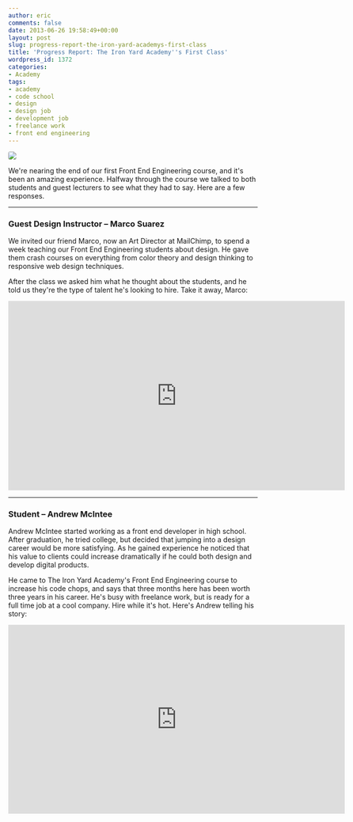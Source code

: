 ```yaml
---
author: eric
comments: false
date: 2013-06-26 19:58:49+00:00
layout: post
slug: progress-report-the-iron-yard-academys-first-class
title: 'Progress Report: The Iron Yard Academy''s First Class'
wordpress_id: 1372
categories:
- Academy
tags:
- academy
- code school
- design
- design job
- development job
- freelance work
- front end engineering
---
```


<img src="http://blog.theironyard.com/wp-content/uploads/2013/06/featured-image-andrew-mcintee.jpg" style="border-radius: 3px">

We're nearing the end of our first Front End Engineering course, and it's been an amazing experience. Halfway through the course we talked to both students and guest lecturers to see what they had to say. Here are a few responses. 

<!-- more -->

* * *

### Guest Design Instructor – Marco Suarez

We invited our friend Marco, now an Art Director at MailChimp, to spend a week teaching our Front End Engineering students about design. He gave them crash courses on everything from color theory and design thinking to responsive web design techniques. 

After the class we asked him what he thought about the students, and he told us they're the type of talent he's looking to hire. Take it away, Marco: 

<iframe src="http://player.vimeo.com/video/69189571?title=0&amp;byline=0&amp;portrait=0&amp;color=39474e" width="680" height="383" frameborder="0" webkitAllowFullScreen mozallowfullscreen allowFullScreen></iframe>

* * *

### Student – Andrew McIntee

Andrew McIntee started working as a front end developer in high school. After graduation, he tried college, but decided that jumping into a design career would be more satisfying. As he gained experience he noticed that his value to clients could increase dramatically if he could both design and develop digital products. 

He came to The Iron Yard Academy's Front End Engineering course to increase his code chops, and says that three months here has been worth three years in his career. He's busy with freelance work, but is ready for a full time job at a cool company. Hire while it's hot. Here's Andrew telling his story: 

<iframe src="http://player.vimeo.com/video/69189570?title=0&amp;byline=0&amp;portrait=0&amp;color=39474e" width="680" height="382" frameborder="0" webkitAllowFullScreen mozallowfullscreen allowFullScreen></iframe>